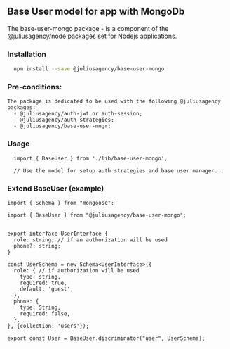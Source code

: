 ## Base User model for app with MongoDb

The base-user-mongo package - is a component of the @juliusagency/node [packages set](https://github.com/JuliusAgency/node-packages-set) for Nodejs applications.  

<!-- <p>
  <a href="https://www.npmjs.com/package/@juliusagency/base-user-mongo" target="_blank">
    <img alt="Version" src="https://img.shields.io/npm/v/@juliusagency/base-user-mongo.svg">
  </a>
  <a href="https://github.com/JuliusAgency/base-user-mongo#readme" target="_blank">
    <img alt="Documentation" src="https://img.shields.io/badge/documentation-yes-brightgreen.svg" />
  </a>
  <a href="https://github.com/JuliusAgency/base-user-mongo/graphs/commit-activity" target="_blank">
    <img alt="Maintenance" src="https://img.shields.io/badge/Maintained%3F-yes-green.svg" />
  </a>
  <a href="https://github.com/JuliusAgency/base-user-mongo/blob/master/LICENSE" target="_blank">
    <img alt="License: MIT" src="https://img.shields.io/badge/License-MIT-yellow.svg" />
  </a>
</p> -->

### Installation
```bash
  npm install --save @juliusagency/base-user-mongo
```

### Pre-conditions:
```
The package is dedicated to be used with the following @juliusagency packages:
  - @juliusagency/auth-jwt or auth-session;  
  - @juliusagency/auth-strategies;  
  - @juliusagency/base-user-mngr;  
```

### Usage  
```
  import { BaseUser } from './lib/base-user-mongo';

  // Use the model for setup auth strategies and base user manager...
```

### Extend BaseUser (example)
```
import { Schema } from "mongoose";

import { BaseUser } from "@juliusagency/base-user-mongo";


export interface UserInterface {
  role: string; // if an authorization will be used
  phone?: string;
}

const UserSchema = new Schema<UserInterface>({
  role: { // if authorization will be used
    type: string,
    required: true,
    default: 'guest',
  },
  phone: {
    type: String,
    required: false,
  },
}, {collection: 'users'});

export const User = BaseUser.discriminator("user", UserSchema);
```

